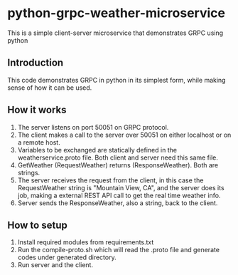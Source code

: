 # python-grpc-weather-microservice
This is a simple client-server microservice that demonstrates GRPC using python  
## Introduction
This code demonstrates GRPC in python in its simplest form, while making sense of how it can be used. 

## How it works
1. The server listens on port 50051 on GRPC protocol.
2. The client makes a call to the server over 50051 on either localhost or on a remote host.
3. Variables to be exchanged are statically defined in the weatherservice.proto  file.  Both client and server need this same file.
4. GetWeather (RequestWeather) returns (ResponseWeather). Both are strings.
5. The server receives the request from the client, in this case the RequestWeather string is "Mountain View, CA", and the server does its job, making a external REST API call to get the real time weather info.
6. Server sends the ResponseWeather, also a string, back to the client.

## How to setup
1. Install required modules from requirements.txt
2. Run the compile-proto.sh which will read the .proto file and generate codes under generated directory.
3. Run server and the client. 
